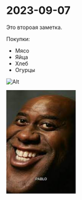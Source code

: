 # 2023-09-07

Это второая заметка.

Покупки:

- Мясо
- Яйца
- Хлеб
- Огурцы

![Alt](https://i.ytimg.com/vi/Gxpzmh0aFcQ/maxresdefault.jpg?sqp=-oaymwEoCIAKENAF8quKqQMcGADwAQH4Ac4FgAKACooCDAgAEAEYciBrKBkwDw==&rs=AOn4CLAEG4gi7bLsY0am_UXBaw-C-Flj5g)

![Alt](деды.jpg)
